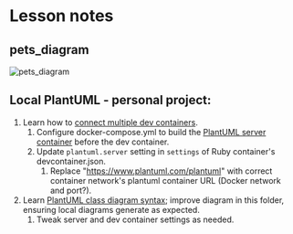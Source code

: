 # Lesson notes

## pets_diagram

![pets_diagram](https://www.plantuml.com/plantuml/svg/SoWkIImgAStDuL9GSCpBp4tCKR1IA2hDqz145iWgpIq0YY24R6fqTHLSyjE18a0ImdKgpSb90GiXAt9EBE5oICrB0Le10000 "pets_diagram")

## Local PlantUML - personal project:

1. Learn how to [connect multiple dev containers](https://code.visualstudio.com/remote/advancedcontainers/connect-multiple-containers).
   1. Configure docker-compose.yml to build the [PlantUML server container](https://github.com/plantuml/plantuml-server) before the dev container.
   2. Update `plantuml.server` setting in `settings` of Ruby container's devcontainer.json.
      1. Replace "https://www.plantuml.com/plantuml" with correct container network's plantuml container URL (Docker network and port?).
2. Learn [PlantUML class diagram syntax](https://plantuml.com/class-diagram); improve diagram in this folder, ensuring local diagrams generate as expected.
   1. Tweak server and dev container settings as needed.